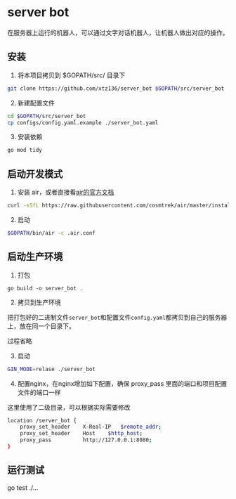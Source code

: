 # server bot

在服务器上运行的机器人，可以通过文字对话机器人，让机器人做出对应的操作。

## 安装

1. 将本项目拷贝到 $GOPATH/src/ 目录下
```bash
git clone https://github.com/xtz136/server_bot $GOPATH/src/server_bot
```

2. 新建配置文件
```bash
cd $GOPATH/src/server_bot
cp configs/config.yaml.example ./server_bot.yaml
```

3. 安装依赖
```bash
go mod tidy
```

## 启动开发模式

1. 安装 air，或者直接看[air的官方文档](https://github.com/cosmtrek/air)
```bash
curl -sSfL https://raw.githubusercontent.com/cosmtrek/air/master/install.sh | sh -s -- -b $(go env GOPATH)/bin
```

2. 启动
```bash
$GOPATH/bin/air -c .air.conf
```

## 启动生产环境

1. 打包
```
go build -o server_bot .
```

2. 拷贝到生产环境

把打包好的二进制文件`server_bot`和配置文件`config.yaml`都拷贝到自己的服务器上，放在同一个目录下。

过程省略

3. 启动

```bash
GIN_MODE=relase ./server_bot
```

4. 配置nginx，在nginx增加如下配置，确保 proxy_pass 里面的端口和项目配置文件的端口一样

这里使用了二级目录，可以根据实际需要修改

```bash
location /server_bot {
    proxy_set_header	X-Real-IP	$remote_addr;
    proxy_set_header	Host	$http_host;
    proxy_pass          http://127.0.0.1:8080;
}
```

## 运行测试

go test ./...
